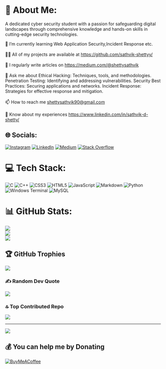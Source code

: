 # 💫 About Me:
A dedicated cyber security student with a passion for safeguarding digital landscapes through comprehensive knowledge and hands-on skills in cutting-edge security technologies.

🌱 I’m currently learning Web Application Security,Incident Response etc.<br><br>👨‍💻 All of my projects are available at https://github.com/sathvik-shettyy/<br><br>📝 I regularly write articles on https://medium.com/@shettysathvik<br><br>💬 Ask me about Ethical Hacking: Techniques, tools, and methodologies. Penetration Testing: Identifying and addressing vulnerabilities. Security Best Practices: Securing applications and networks. Incident Response: Strategies for effective response and mitigation.<br><br>📫 How to reach me shettysathvik90@gmail.com<br><br>📄 Know about my experiences https://www.linkedin.com/in/sathvik-d-shetty/


## 🌐 Socials:
[![Instagram](https://img.shields.io/badge/Instagram-%23E4405F.svg?logo=Instagram&logoColor=white)](https://instagram.com/sathvik.shettyy) [![LinkedIn](https://img.shields.io/badge/LinkedIn-%230077B5.svg?logo=linkedin&logoColor=white)](https://linkedin.com/in/sathvik-d-shetty/) [![Medium](https://img.shields.io/badge/Medium-12100E?logo=medium&logoColor=white)](https://medium.com/@@shettysathvik) [![Stack Overflow](https://img.shields.io/badge/-Stackoverflow-FE7A16?logo=stack-overflow&logoColor=white)](https://stackoverflow.com/users/23166031) 

# 💻 Tech Stack:
![C](https://img.shields.io/badge/c-%2300599C.svg?style=flat-square&logo=c&logoColor=white) ![C++](https://img.shields.io/badge/c++-%2300599C.svg?style=flat-square&logo=c%2B%2B&logoColor=white) ![CSS3](https://img.shields.io/badge/css3-%231572B6.svg?style=flat-square&logo=css3&logoColor=white) ![HTML5](https://img.shields.io/badge/html5-%23E34F26.svg?style=flat-square&logo=html5&logoColor=white) ![JavaScript](https://img.shields.io/badge/javascript-%23323330.svg?style=flat-square&logo=javascript&logoColor=%23F7DF1E) ![Markdown](https://img.shields.io/badge/markdown-%23000000.svg?style=flat-square&logo=markdown&logoColor=white) ![Python](https://img.shields.io/badge/python-3670A0?style=flat-square&logo=python&logoColor=ffdd54) ![Windows Terminal](https://img.shields.io/badge/Windows%20Terminal-%234D4D4D.svg?style=flat-square&logo=windows-terminal&logoColor=white) ![MySQL](https://img.shields.io/badge/mysql-%2300000f.svg?style=flat-square&logo=mysql&logoColor=white)
# 📊 GitHub Stats:
![](https://github-readme-stats.vercel.app/api?username=sathvik-shettyy&theme=synthwave&hide_border=false&include_all_commits=true&count_private=true)<br/>
![](https://github-readme-streak-stats.herokuapp.com/?user=sathvik-shettyy&theme=synthwave&hide_border=false)<br/>
![](https://github-readme-stats.vercel.app/api/top-langs/?username=sathvik-shettyy&theme=synthwave&hide_border=false&include_all_commits=true&count_private=true&layout=compact)

## 🏆 GitHub Trophies
![](https://github-profile-trophy.vercel.app/?username=sathvik-shettyy&theme=onedark&no-frame=false&no-bg=false&margin-w=4)

### ✍️ Random Dev Quote
![](https://quotes-github-readme.vercel.app/api?type=horizontal&theme=tokyonight)

### 🔝 Top Contributed Repo
![](https://github-contributor-stats.vercel.app/api?username=sathvik-shettyy&limit=5&theme=onedark&combine_all_yearly_contributions=true)

---
[![](https://visitcount.itsvg.in/api?id=sathvik-shettyy&icon=0&color=0)](https://visitcount.itsvg.in)

  ## 💰 You can help me by Donating
  [![BuyMeACoffee](https://img.shields.io/badge/Buy%20Me%20a%20Coffee-ffdd00?style=for-the-badge&logo=buy-me-a-coffee&logoColor=black)](https://buymeacoffee.com/https://www.buymeacoffee.com/shettysatht) 
